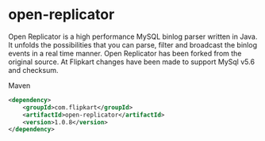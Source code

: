 open-replicator
===============

Open Replicator is a high performance MySQL binlog parser written in Java. It unfolds the possibilities that you can parse, filter and broadcast the binlog events in a real time manner.
Open Replicator has been forked from the original source. At Flipkart changes have been made to support MySql v5.6 and checksum.

Maven

```xml
<dependency>
    <groupId>com.flipkart</groupId>
    <artifactId>open-replicator</artifactId>
    <version>1.0.8</version>
</dependency>
```
